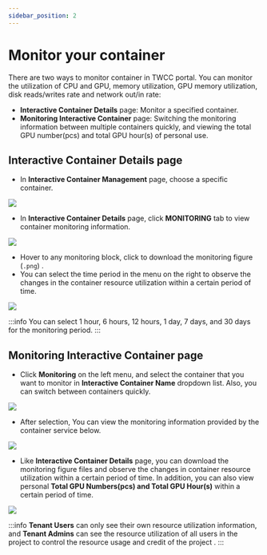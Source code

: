```yaml
---
sidebar_position: 2
---
```


# Monitor your container

There are two ways to monitor container in TWCC portal. You can monitor the utilization of CPU and GPU, memory utilization, GPU memory utilization, disk reads/writes rate and network out/in rate:


- **Interactive Container Details** page: Monitor a specified container.
- **Monitoring Interactive Container** page: Switching the monitoring information between multiple containers quickly, and viewing the total GPU number(pcs) and total GPU hour(s) of personal use. 

## Interactive Container Details page

* In **Interactive Container Management** page, choose a specific container.

![](https://cos.twcc.ai/SYS-MANUAL/uploads/upload_0cb7e457f14ebc979c9731f19e1ed1a8.png)



* In **Interactive Container Details** page, click **MONITORING** tab to view container monitoring information.

![](https://cos.twcc.ai/SYS-MANUAL/uploads/upload_ba9484f4152a48c403aa621977291e3b.png)


- Hover to any monitoring block, click <i class="fa fa-arrow-circle-o-down" aria-hidden="true"></i> to download the monitoring figure (`.png`) .
- You can select the time period in the menu on the right to observe the changes in the container resource utilization within a certain period of time.

![](https://cos.twcc.ai/SYS-MANUAL/uploads/upload_9195b9f05876c34d1671ce0048f3b5d0.png)


:::info
You can select 1 hour, 6 hours, 12 hours, 1 day, 7 days, and 30 days for the monitoring period.
:::


## Monitoring Interactive Container page

* Click **Monitoring** on the left menu, and select the container that you want to monitor in **Interactive Container Name** dropdown list. Also, you can switch between containers quickly.

![](https://cos.twcc.ai/SYS-MANUAL/uploads/upload_5037f491c8ac81a6be8362c078ca3879.png)


* After selection, You can view the monitoring information provided by the container service below.

![](https://cos.twcc.ai/SYS-MANUAL/uploads/upload_ab09e7dfb61eba798141f5b2a4fd2490.png)


- Like **Interactive Container Details** page, you can download the monitoring figure files and observe the changes in container resource utilization within a certain period of time. In addition, you can also view personal **Total GPU Numbers(pcs) and Total GPU Hour(s)** within a certain period of time.


![](https://cos.twcc.ai/SYS-MANUAL/uploads/upload_6411c83470541a125399dab70f789b79.png)




:::info
**Tenant Users** can only see their own resource utilization information, and **Tenant Admins** can see the resource utilization of all users in the project to control the resource usage and credit of the project .
:::